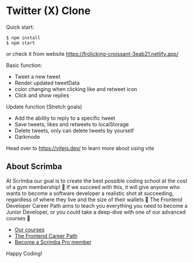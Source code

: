 # Twitter (X) Clone

Quick start:

```
$ npm install
$ npm start
````
or check it from website https://frolicking-croissant-3eab21.netlify.app/

Basic function:

- Tweet a new tweet
- Render updated tweetData
- color changing when clicking like and retweet icon
- Click and show replies

Update function (Stretch goals)

- Add the ability to reply to a specific tweet
- Save tweets, likes and retweets to localStorage
- Delete tweets, only can delete tweets by yourself
- Darkmode

Head over to https://vitejs.dev/ to learn more about using vite
## About Scrimba

At Scrimba our goal is to create the best possible coding school at the cost of a gym membership! 💜
If we succeed with this, it will give anyone who wants to become a software developer a realistic shot at succeeding, regardless of where they live and the size of their wallets 🎉
The Frontend Developer Career Path aims to teach you everything you need to become a Junior Developer, or you could take a deep-dive with one of our advanced courses 🚀

- [Our courses](https://scrimba.com/allcourses)
- [The Frontend Career Path](https://scrimba.com/learn/frontend)
- [Become a Scrimba Pro member](https://scrimba.com/pricing)

Happy Coding!
